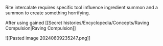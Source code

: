 Rite intercalate requires specific tool influence ingredient summon and a summon to create something horrifying.

After using gained [[Secret histories/Encyclopedia/Concepts/Raving Compulsion|Raving Compulsion]]

![[Pasted image 20240609235247.png]]